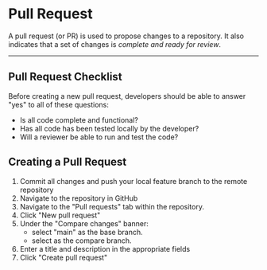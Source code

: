# Pull Request

A pull request (or PR) is used to propose changes to a repository. It also indicates 
that a set of changes is _complete and ready for review_. 

___
## Pull Request Checklist
Before creating a new pull request, developers should be able to answer "yes" to 
all of these questions:
- Is all code complete and functional?
- Has all code has been tested locally by the developer?
- Will a reviewer be able to run and test the code?


## Creating a Pull Request
1. Commit all changes and push your local feature branch to the remote repository
2. Navigate to the repository in GitHub
3. Navigate to the "Pull requests" tab within the repository.
4. Click "New pull request"
5. Under the "Compare changes" banner:
    - select "main" as the base branch.
    - select <your-feature-branch> as the compare branch.
6. Enter a title and description in the appropriate fields
7. Click "Create pull request"